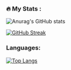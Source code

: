 ### :fire: My Stats :
![Anurag's GitHub stats](https://github-readme-stats.vercel.app/api?username=dimitar-georgiev98&show_icons=true&theme=github_dark)

[![GitHub Streak](https://streak-stats.demolab.com/?user=DenverCoder1&theme=windows-dark)](https://git.io/streak-stats)

### Languages:
[![Top Langs](https://github-readme-stats.vercel.app/api/top-langs/?username=dimitar-georgiev98&layout=compact&theme=github_dark)](https://github.com/anuraghazra/github-readme-stats)

<!--
**dimitar-georgiev98/dimitar-georgiev98** is a ✨ _special_ ✨ repository because its `README.md` (this file) appears on your GitHub profile.

- 🔭 I’m currently working on ...
- 🌱 I’m currently learning ...
- 👯 I’m looking to collaborate on ...
- 🤔 I’m looking for help with ...
- 💬 Ask me about ...
- 📫 How to reach me: ...
- 😄 Pronouns: ...
- ⚡ Fun fact: ...
-->
